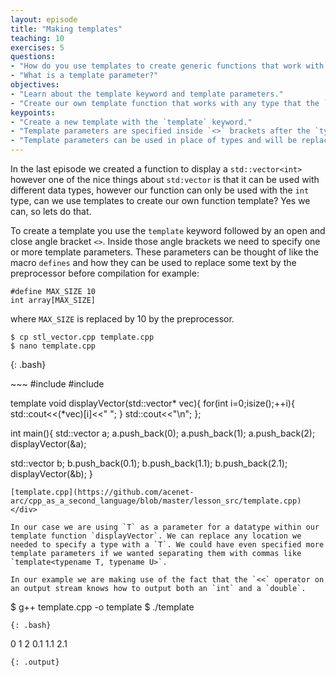```yaml
---
layout: episode
title: "Making templates"
teaching: 10
exercises: 5
questions:
- "How do you use templates to create generic functions that work with any type?"
- "What is a template parameter?"
objectives:
- "Learn about the template keyword and template parameters."
- "Create our own template function that works with any type that the `<<` operator is overloaded to support."
keypoints:
- "Create a new template with the `template` keyword."
- "Template parameters are specified inside `<>` brackets after the `typename` keyword."
- "Template parameters can be used in place of types and will be replace with actual types as needed at compile time."
---
```

In the last episode we created a function to display a `std::vector<int>` however one of the nice things about `std:vector` is that it can be used with different data types, however our function can only be used with the `int` type, can we use templates to create our own function template? Yes we can, so lets do that.

To create a template you use the `template` keyword followed by an open and close angle bracket `<>`. Inside those angle brackets we need to specify one or more template parameters. These parameters can be thought of like the macro `defines` and how they can be used to replace some text by the preprocessor before compilation for example:
~~~
#define MAX_SIZE 10
int array[MAX_SIZE]
~~~
where `MAX_SIZE` is replaced by 10 by the preprocessor.

~~~
$ cp stl_vector.cpp template.cpp
$ nano template.cpp
~~~
{: .bash}

<div class="gitfile" markdown="1">
~~~
#include <iostream>
#include <vector>

template <typename T>
void displayVector(std::vector<T>* vec){
  for(int i=0;i<vec->size();++i){
    std::cout<<(*vec)[i]<<" ";
  }
  std::cout<<"\n";
};

int main(){
  std::vector<int> a;
  a.push_back(0);
  a.push_back(1);
  a.push_back(2);
  displayVector(&a);
  
  std::vector<double> b;
  b.push_back(0.1);
  b.push_back(1.1);
  b.push_back(2.1);
  displayVector(&b);
}
~~~
[template.cpp](https://github.com/acenet-arc/cpp_as_a_second_language/blob/master/lesson_src/template.cpp)
</div>

In our case we are using `T` as a parameter for a datatype within our template function `displayVector`. We can replace any location we needed to specify a type with a `T`. We could have even specified more template parameters if we wanted separating them with commas like `template<typename T, typename U>`.

In our example we are making use of the fact that the `<<` operator on an output stream knows how to output both an `int` and a `double`.

~~~
$ g++ template.cpp -o template
$ ./template
~~~
{: .bash}
~~~
0 1 2
0.1 1.1 2.1
~~~
{: .output}
